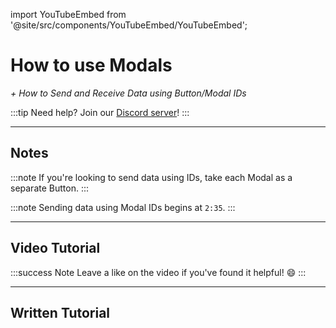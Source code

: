 import YouTubeEmbed from '@site/src/components/YouTubeEmbed/YouTubeEmbed';

# How to use Modals
*+ How to Send and Receive Data using Button/Modal IDs*

:::tip
Need help? Join our [Discord server](https://dsc.gg/inventutor)!
:::

***

## Notes

:::note
If you're looking to send data using IDs, take each Modal as a separate Button.
:::

:::note
Sending data using Modal IDs begins at `2:35`.
:::

***

## Video Tutorial

<YouTubeEmbed videoId="NpKj9afGzBk" title="How to use Modals" />

:::success Note
Leave a like on the video if you've found it helpful! 😄
:::

***

## Written Tutorial


